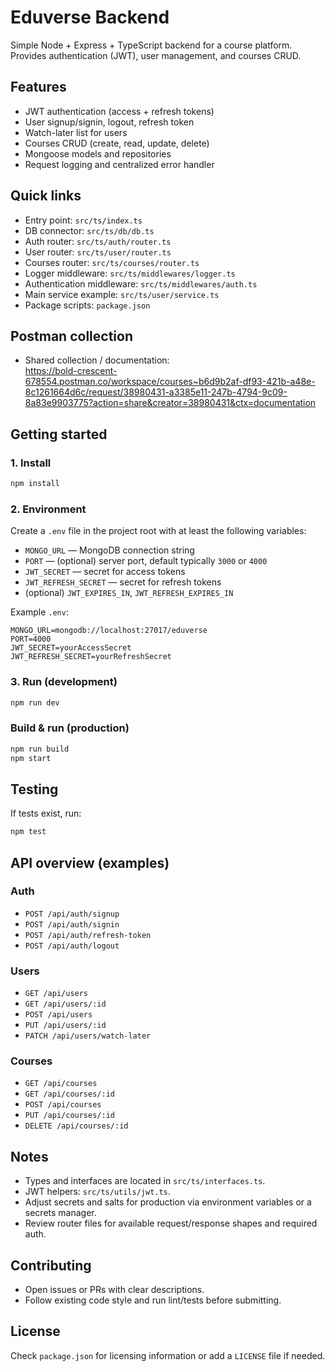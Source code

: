 # Eduverse Backend

Simple Node + Express + TypeScript backend for a course platform. Provides authentication (JWT), user management, and courses CRUD.

## Features

- JWT authentication (access + refresh tokens)
- User signup/signin, logout, refresh token
- Watch-later list for users
- Courses CRUD (create, read, update, delete)
- Mongoose models and repositories
- Request logging and centralized error handler

## Quick links

- Entry point: `src/ts/index.ts`
- DB connector: `src/ts/db/db.ts`
- Auth router: `src/ts/auth/router.ts`
- User router: `src/ts/user/router.ts`
- Courses router: `src/ts/courses/router.ts`
- Logger middleware: `src/ts/middlewares/logger.ts`
- Authentication middleware: `src/ts/middlewares/auth.ts`
- Main service example: `src/ts/user/service.ts`
- Package scripts: `package.json`

## Postman collection

- Shared collection / documentation:  
  https://bold-crescent-678554.postman.co/workspace/courses~b6d9b2af-df93-421b-a48e-8c1261664d6c/request/38980431-a3385e11-247b-4794-9c09-8a83e9903775?action=share&creator=38980431&ctx=documentation

## Getting started

### 1. Install

```sh
npm install
```

### 2. Environment

Create a `.env` file in the project root with at least the following variables:

- `MONGO_URL` — MongoDB connection string
- `PORT` — (optional) server port, default typically `3000` or `4000`
- `JWT_SECRET` — secret for access tokens
- `JWT_REFRESH_SECRET` — secret for refresh tokens
- (optional) `JWT_EXPIRES_IN`, `JWT_REFRESH_EXPIRES_IN`

Example `.env`:

```env
MONGO_URL=mongodb://localhost:27017/eduverse
PORT=4000
JWT_SECRET=yourAccessSecret
JWT_REFRESH_SECRET=yourRefreshSecret
```

### 3. Run (development)

```sh
npm run dev
```

### Build & run (production)

```sh
npm run build
npm start
```

## Testing

If tests exist, run:

```sh
npm test
```

## API overview (examples)

### Auth

- `POST /api/auth/signup`
- `POST /api/auth/signin`
- `POST /api/auth/refresh-token`
- `POST /api/auth/logout`

### Users

- `GET /api/users`
- `GET /api/users/:id`
- `POST /api/users`
- `PUT /api/users/:id`
- `PATCH /api/users/watch-later`

### Courses

- `GET /api/courses`
- `GET /api/courses/:id`
- `POST /api/courses`
- `PUT /api/courses/:id`
- `DELETE /api/courses/:id`

## Notes

- Types and interfaces are located in `src/ts/interfaces.ts`.
- JWT helpers: `src/ts/utils/jwt.ts`.
- Adjust secrets and salts for production via environment variables or a secrets manager.
- Review router files for available request/response shapes and required auth.

## Contributing

- Open issues or PRs with clear descriptions.
- Follow existing code style and run lint/tests before submitting.

## License

Check `package.json` for licensing information or add a `LICENSE` file if needed.

